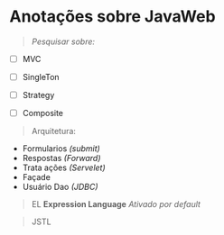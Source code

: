 # Anotações sobre JavaWeb

>*Pesquisar sobre:*

- [ ] MVC
- [ ] SingleTon
- [ ] Strategy
- [ ] Composite


>Arquitetura:

* Formularios *(submit)*
* Respostas *(Forward)*
* Trata ações *(Servelet)*
* Façade
* Usuário Dao *(JDBC)*

>EL **Expression Language**
*Ativado por default*


>JSTL

